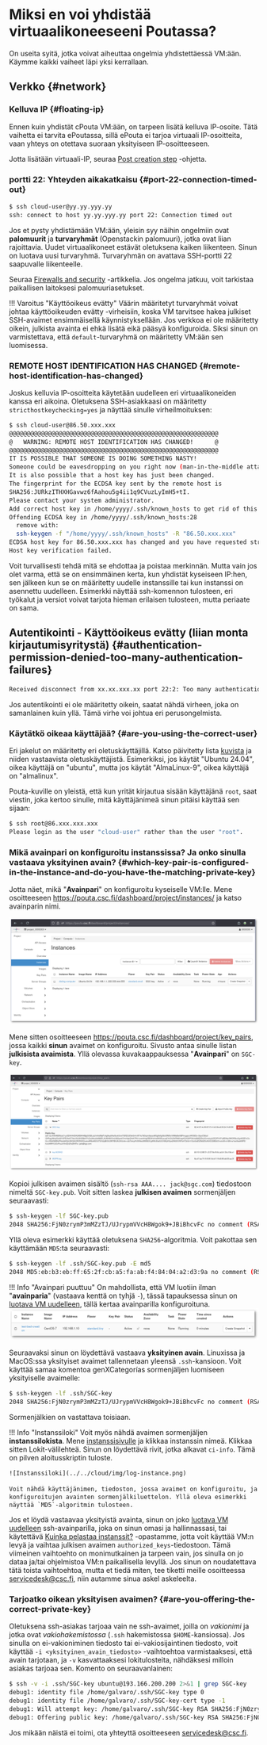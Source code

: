 # Miksi en voi yhdistää virtuaalikoneeseeni Poutassa?

On useita syitä, jotka voivat aiheuttaa ongelmia yhdistettäessä VM:ään. Käymme kaikki vaiheet läpi yksi kerrallaan.

## Verkko {#network}

### Kelluva IP {#floating-ip}

Ennen kuin yhdistät cPouta VM:ään, on tarpeen lisätä kelluva IP-osoite. Tätä vaihetta ei tarvita ePoutassa, sillä ePouta ei tarjoa virtuaali IP-osoitteita, vaan yhteys on otettava suoraan yksityiseen IP-osoitteeseen.

Jotta lisätään virtuaali-IP, seuraa [Post creation step](../../cloud/pouta/launch-vm-from-web-gui.md#post-creation-step) -ohjetta.

### portti 22: Yhteyden aikakatkaisu {#port-22-connection-timed-out}

```sh
$ ssh cloud-user@yy.yy.yyy.yy
ssh: connect to host yy.yy.yyy.yy port 22: Connection timed out
```

Jos et pysty yhdistämään VM:ään, yleisin syy näihin ongelmiin ovat **palomuurit** ja **turvaryhmät** (Openstackin palomuuri), jotka ovat liian rajoittavia. Uudet virtuaalikoneet estävät oletuksena kaiken liikenteen. Sinun on luotava uusi turvaryhmä. Turvaryhmän on avattava SSH-portti 22 saapuvalle liikenteelle.

Seuraa [Firewalls and security](../../cloud/pouta/launch-vm-from-web-gui.md#firewalls-and-security-groups) -artikkelia. Jos ongelma jatkuu, voit tarkistaa paikallisen laitoksesi palomuuriasetukset.

!!! Varoitus "Käyttöoikeus evätty"
    Väärin määritetyt turvaryhmät voivat johtaa käyttöoikeuden evätty -virheisiin, koska VM tarvitsee hakea julkiset SSH-avaimet ensimmäisellä käynnistyksellään. Jos verkkoa ei ole määritetty oikein, julkista avainta ei ehkä lisätä eikä pääsyä konfiguroida.
    Siksi sinun on varmistettava, että `default`-turvaryhmä on määritetty VM:ään sen luomisessa.

### REMOTE HOST IDENTIFICATION HAS CHANGED {#remote-host-identification-has-changed}

Joskus kelluvia IP-osoitteita käytetään uudelleen eri virtuaalikoneiden kanssa eri aikoina. Oletuksena SSH-asiakkaasi on määritetty `stricthostkeychecking=yes` ja näyttää sinulle virheilmoituksen:

```sh
$ ssh cloud-user@86.50.xxx.xxx
@@@@@@@@@@@@@@@@@@@@@@@@@@@@@@@@@@@@@@@@@@@@@@@@@@@@@@@@@@@
@   WARNING: REMOTE HOST IDENTIFICATION HAS CHANGED!      @
@@@@@@@@@@@@@@@@@@@@@@@@@@@@@@@@@@@@@@@@@@@@@@@@@@@@@@@@@@@
IT IS POSSIBLE THAT SOMEONE IS DOING SOMETHING NASTY!
Someone could be eavesdropping on you right now (man-in-the-middle attack)!
It is also possible that a host key has just been changed.
The fingerprint for the ECDSA key sent by the remote host is
SHA256:JURkzITHXHGavwz6fAahou5g4ii1q9CVuzLyImH5+tI.
Please contact your system administrator.
Add correct host key in /home/yyyy/.ssh/known_hosts to get rid of this message.
Offending ECDSA key in /home/yyyy/.ssh/known_hosts:28
  remove with:
  ssh-keygen -f "/home/yyyy/.ssh/known_hosts" -R "86.50.xxx.xxx"
ECDSA host key for 86.50.xxx.xxx has changed and you have requested strict checking.
Host key verification failed.
```

Voit turvallisesti tehdä mitä se ehdottaa ja poistaa merkinnän. Mutta vain jos olet varma, että se on ensimmäinen kerta, kun yhdistät kyseiseen IP:hen, sen jälkeen kun se on määritetty uudelle instanssille tai kun instanssi on asennettu uudelleen. Esimerkki näyttää ssh-komennon tulosteen, eri työkalut ja versiot voivat tarjota hieman erilaisen tulosteen, mutta periaate on sama.

## Autentikointi - Käyttöoikeus evätty (liian monta kirjautumisyritystä) {#authentication-permission-denied-too-many-authentication-failures}

```sh
Received disconnect from xx.xx.xxx.xx port 22:2: Too many authentication failures
```

Jos autentikointi ei ole määritetty oikein, saatat nähdä virheen, joka on samanlainen kuin yllä. Tämä virhe voi johtua eri perusongelmista.

### Käytätkö oikeaa käyttäjää? {#are-you-using-the-correct-user}

Eri jakelut on määritetty eri oletuskäyttäjillä. Katso päivitetty lista [kuvista](../../cloud/pouta/images.md#images) ja niiden vastaavista oletuskäyttäjistä. Esimerkiksi, jos käytät "Ubuntu 24.04", oikea käyttäjä on "ubuntu", mutta jos käytät "AlmaLinux-9", oikea käyttäjä on "almalinux".

Pouta-kuville on yleistä, että kun yrität kirjautua sisään käyttäjänä `root`, saat viestin, joka kertoo sinulle, mitä käyttäjänimeä sinun pitäisi käyttää sen sijaan:

```sh
$ ssh root@86.xxx.xxx.xxx
Please login as the user "cloud-user" rather than the user "root".
```

### Mikä avainpari on konfiguroitu instanssissa? Ja onko sinulla vastaava yksityinen avain? {#which-key-pair-is-configured-in-the-instance-and-do-you-have-the-matching-private-key}

Jotta näet, mikä "**Avainpari**" on konfiguroitu kyseiselle VM:lle. Mene osoitteeseen <https://pouta.csc.fi/dashboard/project/instances/> ja katso avainparin nimi.

![VM Status check](../../cloud/img/instances-keypair.png)

Mene sitten osoitteeseen <https://pouta.csc.fi/dashboard/project/key_pairs>, jossa kaikki **sinun** avaimet on konfiguroitu. Sivusto antaa sinulle listan **julkisista avaimista**. Yllä olevassa kuvakaappauksessa "**Avainpari**" on `SGC-key`.

![Key pairs listing](../../cloud/img/key-pairs-listing.png)

Kopioi julkisen avaimen sisältö (`ssh-rsa AAA.... jack@sgc.com`) tiedostoon nimeltä `SGC-key.pub`. Voit sitten laskea **julkisen avaimen** sormenjäljen seuraavasti:

```sh
$ ssh-keygen -lf SGC-key.pub
2048 SHA256:FjN0zrymP3mMZzTJ/UJrypmVVcH8Wgok9+JBiBhcvFc no comment (RSA)
```

Yllä oleva esimerkki käyttää oletuksena `SHA256`-algoritmia. Voit pakottaa sen käyttämään `MD5`:ta seuraavasti:

```sh
$ ssh-keygen -lf .ssh/SGC-key.pub -E md5
2048 MD5:eb:b3:eb:ff:65:2f:cb:a5:fa:ab:f4:84:04:a2:d3:9a no comment (RSA)
```

!!! Info "Avainpari puuttuu"
    On mahdollista, että VM luotiin ilman "**avainparia**" (vastaava kenttä on tyhjä `-`), tässä tapauksessa sinun on [luotava VM uudelleen](../../cloud/pouta/launch-vm-from-web-gui.md), tällä kertaa avainparilla konfiguroituna.
    ![Avainpari puuttuu](../../cloud/img/instance-no-keypair.png)

Seuraavaksi sinun on löydettävä vastaava **yksityinen avain**. Linuxissa ja MacOS:ssa yksityiset avaimet tallennetaan yleensä `.ssh`-kansioon. Voit käyttää samaa komentoa genXCategorías sormenjäljen luomiseen yksityiselle avaimelle:

```sh
$ ssh-keygen -lf .ssh/SGC-key
2048 SHA256:FjN0zrymP3mMZzTJ/UJrypmVVcH8Wgok9+JBiBhcvFc no comment (RSA)
```

Sormenjälkien on vastattava toisiaan.

!!! Info "Instanssiloki"
    Voit myös nähdä avaimen sormenjäljen **instanssilokista**. Mene [instanssisivulle](https://pouta.csc.fi/dashboard/project/instances/) ja klikkaa instanssin nimeä. Klikkaa sitten Lokit-välilehteä. Sinun on löydettävä rivit, jotka alkavat `ci-info`. Tämä on pilven aloitusskriptin tuloste.

    ![Instanssiloki](../../cloud/img/log-instance.png)

    Voit nähdä käyttäjänimen, tiedoston, jossa avaimet on konfiguroitu, ja konfiguroitujen avainten sormenjälkiluettelon. Yllä oleva esimerkki näyttää `MD5`-algoritmin tulosteen.

Jos et löydä vastaavaa yksityistä avainta, sinun on joko [luotava VM uudelleen](../../cloud/pouta/launch-vm-from-web-gui.md) ssh-avainparilla, joka on sinun omasi ja hallinnassasi, tai käytettävä [Kuinka pelastaa instanssit?](./pouta-openstack-rescue-mode.md) -opastamme, jotta voit käyttää VM:n levyä ja vaihtaa julkisen avaimen `authorized_keys`-tiedostoon. Tämä viimeinen vaihtoehto on monimutkainen ja tarpeen vain, jos sinulla on jo dataa ja/tai ohjelmistoa VM:n paikallisella levyllä. Jos sinun on noudatettava tätä toista vaihtoehtoa, mutta et tiedä miten, tee tiketti meille osoitteessa <servicedesk@csc.fi>, niin autamme sinua askel askeleelta.

### Tarjoatko oikean yksityisen avaimen? {#are-you-offering-the-correct-private-key}

Oletuksena ssh-asiakas tarjoaa vain ne ssh-avaimet, joilla on _vakionimi_ ja jotka ovat _vakiohakemistossa_ (`.ssh` hakemistossa `$HOME`-kansiossa). Jos sinulla on ei-vakioniminen tiedosto tai ei-vakiosijaintinen tiedosto, voit käyttää `-i <yksityinen_avain_tiedosto>` -vaihtoehtoa varmistaaksesi, että avain tarjotaan, ja `-v` kasvattaaksesi lokitulosteita, nähdäksesi milloin asiakas tarjoaa sen. Komento on seuraavanlainen:

```sh
$ ssh -v -i .ssh/SGC-key ubuntu@193.166.200.200 2>&1 | grep SGC-key
debug1: identity file /home/galvaro/.ssh/SGC-key type 0
debug1: identity file /home/galvaro/.ssh/SGC-key-cert type -1
debug1: Will attempt key: /home/galvaro/.ssh/SGC-key RSA SHA256:FjN0zrymP3mMZzTJ/UJrypmVVcH8Wgok9+JBiBhcvFc explicit agent
debug1: Offering public key: /home/galvaro/.ssh/SGC-key RSA SHA256:FjN0zrymP3mMZzTJ/UJrypmVVcH8Wgok9+JBiBhcvFc explicit agent
```

Jos mikään näistä ei toimi, ota yhteyttä osoitteeseen <servicedesk@csc.fi>.